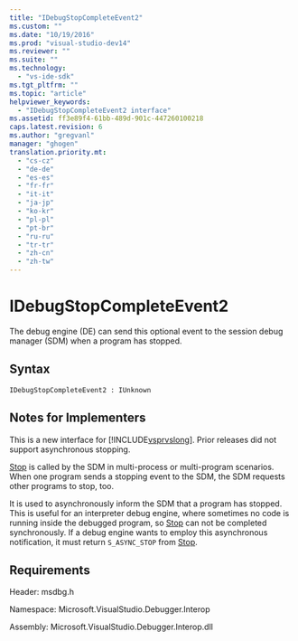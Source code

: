 ```yaml
---
title: "IDebugStopCompleteEvent2"
ms.custom: ""
ms.date: "10/19/2016"
ms.prod: "visual-studio-dev14"
ms.reviewer: ""
ms.suite: ""
ms.technology: 
  - "vs-ide-sdk"
ms.tgt_pltfrm: ""
ms.topic: "article"
helpviewer_keywords: 
  - "IDebugStopCompleteEvent2 interface"
ms.assetid: ff3e89f4-61bb-489d-901c-447260100218
caps.latest.revision: 6
ms.author: "gregvanl"
manager: "ghogen"
translation.priority.mt: 
  - "cs-cz"
  - "de-de"
  - "es-es"
  - "fr-fr"
  - "it-it"
  - "ja-jp"
  - "ko-kr"
  - "pl-pl"
  - "pt-br"
  - "ru-ru"
  - "tr-tr"
  - "zh-cn"
  - "zh-tw"
---
```

# IDebugStopCompleteEvent2
The debug engine (DE) can send this optional event to the session debug manager (SDM) when a program has stopped.  
  
## Syntax  
  
```  
IDebugStopCompleteEvent2 : IUnknown  
```  
  
## Notes for Implementers  
 This is a new interface for [!INCLUDE[vsprvslong](../code-quality/includes/vsprvslong_md.md)]. Prior releases did not support asynchronous stopping.  
  
 [Stop](../extensibility-debugger-reference/idebugengineprogram2--stop.md) is called by the SDM in multi-process or multi-program scenarios. When one program sends a stopping event to the SDM, the SDM requests other programs to stop, too.  
  
 It is used to asynchronously inform the SDM that a program has stopped. This is useful for an interpreter debug engine, where sometimes no code is running inside the debugged program, so [Stop](../extensibility-debugger-reference/idebugengineprogram2--stop.md) can not be completed synchronously. If a debug engine wants to employ this asynchronous notification, it must return `S_ASYNC_STOP` from [Stop](../extensibility-debugger-reference/idebugengineprogram2--stop.md).  
  
## Requirements  
 Header: msdbg.h  
  
 Namespace: Microsoft.VisualStudio.Debugger.Interop  
  
 Assembly: Microsoft.VisualStudio.Debugger.Interop.dll